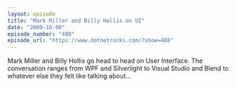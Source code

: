 ```yaml
---
layout: episode
title: "Mark Miller and Billy Hollis on UI"
date: "2009-10-08"
episode_number: "488"
episode_url: "https://www.dotnetrocks.com/?show=488"
---
```


Mark Miller and Billy Hollis go head to head on User Interface. The conversation ranges from WPF and Silverlight to Visual Studio and Blend to whatever else they felt like talking about...
